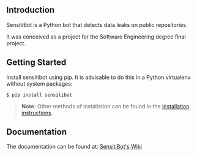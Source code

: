 ## Introduction
SensitiBot is a Python bot that detects data leaks on public repositories.

It was conceived as a project for the Software Engineering degree final project.

## Getting Started
Install sensitibot using pip. It is advisable to do this in a Python virtualenv without system packages:
```
$ pip install sensitibot
```

> **Note:** Other methods of installation can be found in the [installation instructions](https://github.com/TFG-SensitiBot/SensitiBot/wiki/Installation).


## Documentation
The documentation can be found at: [SensitiBot's Wiki](https://github.com/TFG-SensitiBot/SensitiBot/wiki)
